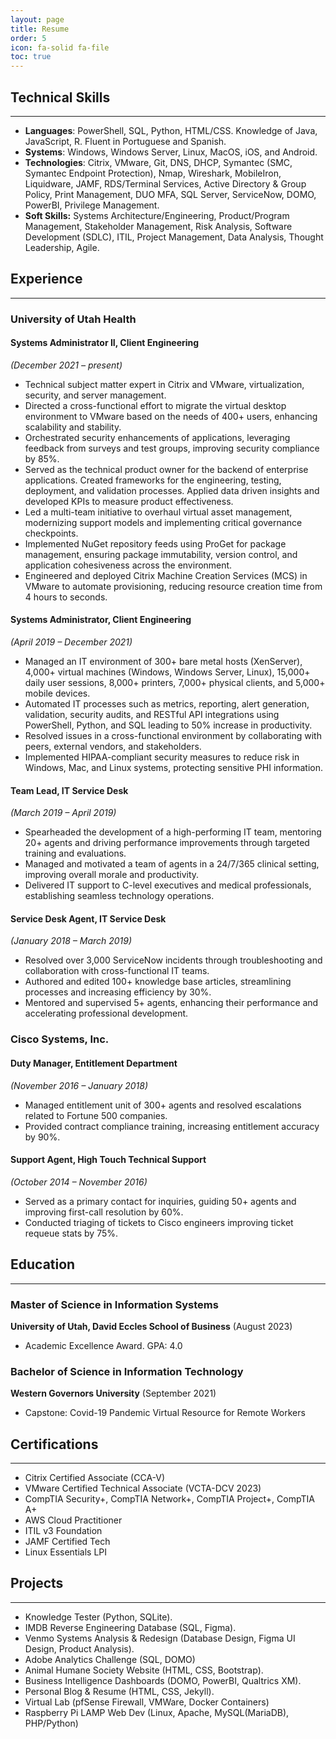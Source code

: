 ```yaml
---
layout: page
title: Resume
order: 5
icon: fa-solid fa-file
toc: true
---
```

## Technical Skills
***
- **Languages**: PowerShell, SQL, Python, HTML/CSS. Knowledge of Java, JavaScript, R. Fluent in Portuguese and Spanish.
- **Systems**: Windows, Windows Server, Linux, MacOS, iOS, and Android.
- **Technologies**: Citrix, VMware, Git, DNS, DHCP, Symantec (SMC, Symantec Endpoint Protection), Nmap, Wireshark, MobileIron, Liquidware, JAMF, RDS/Terminal Services, Active Directory & Group Policy, Print Management, DUO MFA, SQL Server, ServiceNow, DOMO, PowerBI, Privilege Management.
- **Soft Skills:** Systems Architecture/Engineering, Product/Program Management, Stakeholder Management, Risk Analysis, Software Development (SDLC), ITIL, Project Management, Data Analysis, Thought Leadership, Agile.

## Experience
***
### University of Utah Health
#### Systems Administrator II, Client Engineering 
*(December 2021 – present)*
- Technical subject matter expert in Citrix and VMware, virtualization, security, and server management.
- Directed a cross-functional effort to migrate the virtual desktop environment to VMware based on the needs of 400+ users, enhancing scalability and stability.
- Orchestrated security enhancements of applications, leveraging feedback from surveys and test groups, improving security compliance by 85%.
- Served as the technical product owner for the backend of enterprise applications. Created frameworks for the engineering, testing, deployment, and validation processes. Applied data driven insights and developed KPIs to measure product effectiveness.
- Led a multi-team initiative to overhaul virtual asset management, modernizing support models and implementing critical governance checkpoints.
- Implemented NuGet repository feeds using ProGet for package management, ensuring package immutability, version control, and application cohesiveness across the environment.
- Engineered and deployed Citrix Machine Creation Services (MCS) in VMware to automate provisioning, reducing resource creation time from 4 hours to seconds.

#### Systems Administrator, Client Engineering
*(April 2019 – December 2021)*
- Managed an IT environment of 300+ bare metal hosts (XenServer), 4,000+ virtual machines (Windows, Windows Server, Linux), 15,000+ daily user sessions, 8,000+ printers, 7,000+ physical clients, and 5,000+ mobile devices.
- Automated IT processes such as metrics, reporting, alert generation, validation, security audits, and RESTful API integrations using PowerShell, Python, and SQL leading to 50% increase in productivity.
- Resolved issues in a cross-functional environment by collaborating with peers, external vendors, and stakeholders.
- Implemented HIPAA-compliant security measures to reduce risk in Windows, Mac, and Linux systems, protecting sensitive PHI information.

#### Team Lead, IT Service Desk
*(March 2019 – April 2019)*
- Spearheaded the development of a high-performing IT team, mentoring 20+ agents and driving performance improvements through targeted training and evaluations.
- Managed and motivated a team of agents in a 24/7/365 clinical setting, improving overall morale and productivity.
- Delivered IT support to C-level executives and medical professionals, establishing seamless technology operations.

#### Service Desk Agent, IT Service Desk
*(January 2018 – March 2019)*
- Resolved over 3,000 ServiceNow incidents through troubleshooting and collaboration with cross-functional IT teams.
- Authored and edited 100+ knowledge base articles, streamlining processes and increasing efficiency by 30%.
- Mentored and supervised 5+  agents, enhancing their performance and accelerating professional development.

### Cisco Systems, Inc.
#### Duty Manager, Entitlement Department
*(November 2016 – January 2018)*
- Managed entitlement unit of 300+ agents and resolved escalations related to Fortune 500 companies.
- Provided contract compliance training, increasing entitlement accuracy by 90%.

#### Support Agent, High Touch Technical Support
*(October 2014 – November 2016)*
- Served as a primary contact for inquiries, guiding 50+ agents and improving first-call resolution by 60%.
- Conducted triaging of tickets to Cisco engineers improving ticket requeue stats by 75%.

## Education
***
### Master of Science in Information Systems
**University of Utah, David Eccles School of Business** (August 2023)
  - Academic Excellence Award. GPA: 4.0

### Bachelor of Science in Information Technology
**Western Governors University** (September 2021)
  - Capstone: Covid-19 Pandemic Virtual Resource for Remote Workers

## Certifications
***
- Citrix Certified Associate (CCA-V)
- VMware Certified Technical Associate (VCTA-DCV 2023)
- CompTIA Security+, CompTIA Network+, CompTIA Project+, CompTIA A+
- AWS Cloud Practitioner
- ITIL v3 Foundation
- JAMF Certified Tech
- Linux Essentials LPI

## Projects
***
- Knowledge Tester (Python, SQLite).
- IMDB Reverse Engineering Database (SQL, Figma).
- Venmo Systems Analysis & Redesign (Database Design, Figma UI Design, Product Analysis).
- Adobe Analytics Challenge (SQL, DOMO)
- Animal Humane Society Website (HTML, CSS, Bootstrap).
- Business Intelligence Dashboards (DOMO, PowerBI, Qualtrics XM).
- Personal Blog & Resume (HTML, CSS, Jekyll).
- Virtual Lab (pfSense Firewall, VMWare, Docker Containers)
- Raspberry Pi LAMP Web Dev (Linux, Apache, MySQL(MariaDB), PHP/Python)
